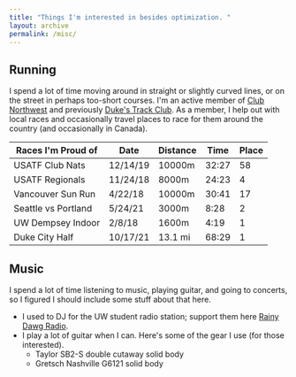 ```yaml
---
title: "Things I'm interested in besides optimization. "
layout: archive
permalink: /misc/
---
```


<!-- A variety of common markup showing how the theme styles them. -->

<!-- # Header one -->

## Running
I spend a lot of time moving around in straight or slightly curved lines, or on the street in perhaps too-short courses. I'm an active member of [Club Northwest](https://www.clubnorthwest.org/) and previously [Duke's Track Club](https://www.dukestrackclub.com). As a member, I help out with local races and occasionally travel places to race for them around the country (and occasionally in Canada).

<!-- ### Header three -->

<!-- #### Header four -->

<!-- ##### Header five -->

<!-- ###### Header six -->

<!-- ## Blockquotes -->

<!-- Single line blockquote:

> Stay hungry. Stay foolish.

Multi line blockquote with a cite reference:

> People think focus means saying yes to the thing you've got to focus on. But that's not what it means at all. It means saying no to the hundred other good ideas that there are. You have to pick carefully. I'm actually as proud of the things we haven't done as the things I have done. Innovation is saying no to 1,000 things.
 -->
<!-- <cite>Steve Jobs</cite> --- Apple Worldwide Developers' Conference, 1997 -->
<!-- {: .small} -->

<!-- ## Tables -->

| Races I'm Proud of    | Date    | Distance | Time  | Place |
| --------------------- | ------- | -------- | ----- | ----- |
| USATF Club Nats       | 12/14/19| 10000m   | 32:27 | 58    |
| USATF Regionals       | 11/24/18| 8000m    | 24:23 | 4     |
| Vancouver Sun Run     | 4/22/18 | 10000m   | 30:41 | 17    |
| Seattle vs Portland   | 5/24/21 | 3000m    | 8:28  | 2     |
| UW Dempsey Indoor     | 2/8/18  | 1600m    | 4:19  | 1     |
| Duke City Half        | 10/17/21| 13.1 mi  | 68:29 | 1     |

<!-- ## Definition Lists -->

<!-- Definition List Title -->
<!-- :   Definition list division. -->

<!-- Startup -->
<!-- :   A startup company or startup is a company or temporary organization designed to search for a repeatable and scalable business model. -->

<!-- #dowork -->
<!-- :   Coined by Rob Dyrdek and his personal body guard Christopher "Big Black" Boykins, "Do Work" works as a self motivator, to motivating your friends. -->

<!-- Do It Live -->
<!-- :   I'll let Bill O'Reilly [explain](https://www.youtube.com/watch?v=O_HyZ5aW76c "We'll Do It Live") this one. -->

## Music
I spend a lot of time listening to music, playing guitar, and going to concerts, so I figured I should include some stuff about that here.
  * I used to DJ for the UW student radio station; support them here [Rainy Dawg Radio](https://rainydawg.org/).
  * I play a lot of guitar when I can. Here's some of the gear I use (for those interested).
      * Taylor SB2-S double cutaway solid body
      * Gretsch Nashville G6121 solid body
      <!-- * Line 6 Pre-amp
      * Whammy! pedal
      * Boss SYB-5 bass synthesizer
      * Kustom Defender V5
      * Fender Frontman (because everyone has one of these) -->


<!-- ## Buttons -->

<!-- Make any link standout more when applying the `.btn` class. -->

<!-- ```html -->
<!-- <a href="#" class="btn--success">Success Button</a> -->
<!-- ``` -->

<!-- [Primary Button](#){: .btn}
[Success Button](#){: .btn .btn--success}
[Warning Button](#){: .btn .btn--warning}
[Danger Button](#){: .btn .btn--danger}
[Info Button](#){: .btn .btn--info}
[Inverse Button](#){: .btn .btn--inverse}
[Light Outline Button](#){: .btn .btn--light-outline} -->

<!-- ```markdown
[Primary Button Text](#link){: .btn}
[Success Button Text](#link){: .btn .btn--success}
[Warning Button Text](#link){: .btn .btn--warning}
[Danger Button Text](#link){: .btn .btn--danger}
[Info Button Text](#link){: .btn .btn--info}
[Inverse Button](#link){: .btn .btn--inverse}
[Light Outline Button](#link){: .btn .btn--light-outline}
```

[X-Large Button](#){: .btn .btn--x-large}
[Large Button](#){: .btn .btn--large}
[Default Button](#){: .btn}
[Small Button](#){: .btn .btn--small}

```markdown
[X-Large Button](#link){: .btn .btn--x-large}
[Large Button](#link){: .btn .btn--large}
[Default Button](#link){: .btn}
[Small Button](#link){: .btn .btn--small}
``` -->

<!-- ## Notices

**Watch out!** You can also add notices by appending `{: .notice}` to a paragraph.
{: .notice}

## HTML Tags

### Address Tag

<address>
  1 Infinite Loop<br /> Cupertino, CA 95014<br /> United States
</address>

### Anchor Tag (aka. Link)

This is an example of a [link](http://apple.com "Apple").

### Abbreviation Tag

The abbreviation CSS stands for "Cascading Style Sheets".

*[CSS]: Cascading Style Sheets

### Cite Tag

"Code is poetry." ---<cite>Automattic</cite>

### Code Tag

You will learn later on in these tests that `word-wrap: break-word;` will be your best friend.

### Strike Tag

This tag will let you <strike>strikeout text</strike>.

### Emphasize Tag

The emphasize tag should _italicize_ text.

### Insert Tag

This tag should denote <ins>inserted</ins> text.

### Keyboard Tag

This scarcely known tag emulates <kbd>keyboard text</kbd>, which is usually styled like the `<code>` tag.

### Preformatted Tag

This tag styles large blocks of code.

<pre>
.post-title {
  margin: 0 0 5px;
  font-weight: bold;
  font-size: 38px;
  line-height: 1.2;
  and here's a line of some really, really, really, really long text, just to see how the PRE tag handles it and to find out how it overflows;
}
</pre>

### Quote Tag

<q>Developers, developers, developers&#8230;</q> &#8211;Steve Ballmer

### Strong Tag

This tag shows **bold text**.

### Subscript Tag

Getting our science styling on with H<sub>2</sub>O, which should push the "2" down.

### Superscript Tag

Still sticking with science and Albert Einstein's E = MC<sup>2</sup>, which should lift the 2 up.

### Variable Tag

This allows you to denote <var>variables</var>. -->